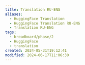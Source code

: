 ```yaml
---
title: Translation RU-ENG
aliases:
  - HuggingFace Translation
  - HuggingFace Translation RU-ENG
  - Translation RU-ENG
tags:
  - breadboard/phase/2
  - HuggingFace
  - translation
created: 2024-05-31T19:12:41
modified: 2024-06-17T11:06:30
---
```


<!-- - [github.com/ExaDev/breadboard-examples/translation-RU-ENG](https://github.com/ExaDev/breadboard-examples/blob/main/src/examples/translation-RU-ENG)
- [github.com/ExaDev/breadboard-examples/translation-RU-ENG/index.ts](https://github.com/ExaDev/breadboard-examples/blob/main/src/examples/translation-RU-ENG/index.ts)
- [github.com/ExaDev/breadboard-examples/translation-RU-ENG/board.json](https://github.com/ExaDev/breadboard-examples/blob/main/src/examples/translation-RU-ENG/board.json) [🔗](https://breadboard-ai.web.app/?mode=list&board=https://raw.githubusercontent.com/ExaDev/breadboard-examples/main/src/examples/text-generation/board.json) -->

